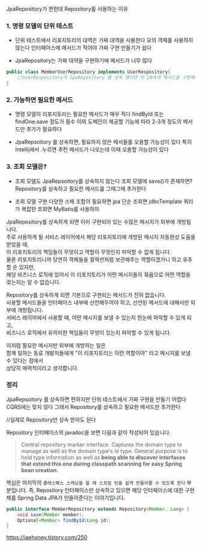 

JpaRepository가 편한데 Repository를 사용하는 이유

### 1. 명령 모델의 단위 테스트

- 단위 테스트에서 리포지토리의 대역은 가짜 대역을 사용한다
모의 객체를 사용하지 않는다
인터페이스에 메서드가 적어야 가짜 구현 만들기가 쉽다

- JpaRepository는 가짜 대약을 구현하기에 메서드가 너무 많다

```java
public class MemberUserRepository implements UserRespository{
	//UserRespository가 JpaRepository 를 상속 했다면 약 20여개 메서드를 구현해야 한다
}
```

### 2. 가능하면 필요한 메서드

- 명령 모델의 리포지토리는 필요한 메서드가 매우 적다
findById 또는 findOne.save 정도가 필수
이외 도메인이 제공할 기능에 따라 2-3개 정도의 메서드만 추가가 필요하다

- JpaRepsoitory 를 상속하면, 필요하지 않은 메서들를 오용할 가능성이 있다
특히 intellij에서 .누르면 추천 메서드가 나오는데 이때 오용할 가능성이 있다


### 3. 조회 모델은?

- 조회 모델도 JpaRepsoitory를 상속하지 않는다
조회 모델에 save()가 존재하면?
Repository를 상속하고 필요한 메서드를 그때그때 추가한다

- 조회 모델 구현
다양한 스페 조합이 필요하면 jpa
단순 조회면 jdbcTemplate
쿼리가 복잡한 조회면 MyBatis를 사용하자







JpaRepository를 상속하게 되면 이미 구현되어 있는 수많은 메시지가 외부에 개방됩니다.  
주로 사용하게 될 서비스 레이어에서 해당 리포지토리에 개방된 메시지 자동완성 도움을 받았을 때,  
이 리포지토리의 책임들이 무엇이고 역할이 무엇인지 파악할 수 없게 됩니다.  
물론 리포지토리니까 당연히 객체들을 컬렉션처럼 보관해주는 역할이겠거니 하고 유추할 순 있지만,  
해당 비즈니스 로직에 있어서 이 리포지토리가 어떤 메시지들의 묶음으로 어떤 역할을 갖는지는 알 수 없습니다.

Repository를 상속하게 되면 기본으로 구현되는 메서드가 전혀 없습니다.  
사용할 메서드들을 인터페이스 내부에 선언해두어야 하고, 선언된 메서드에 대해서만 외부에 개방됩니다.  
서비스 레이어에서 사용할 때, 어떤 메시지를 보낼 수 있는지 한눈에 파악할 수 있게 되고,  
비즈니스 로직에서 유의미한 책임들이 무엇이 있는지 파악할 수 있게 됩니다.

이처럼 필요한 메시지만 외부에 개방하는 일은  
함께 일하는 동료 개발자들에게 "이 리포지토리는 이런 역할이야" 라고 메시지를 보낼 수 있다는 점에서  
상당히 매력적이라고 생각합니다.




### 정리

JpaRepsoitory 를 상속하면 편하지만 단위 테스트에서 가짜 구현을 만들기 어렵다
CQRS에는 맞지 않다
그래서 Repository를 상속하고 필요한 메서드만 추가한다

//실제로 Repository만 상속 받아도 된다

Repository 인터페이스의 javadoc을 보면 다음과 같이 작성되어 있습니다.

> Central repository marker interface. Captures the domain type to manage as well as the domain type's id type. General purpose is to hold type information as well as **being able to discover interfaces that extend this one during classpath scanning for easy Spring bean creation.**

핵심은 마지막의 `클래스패스 스캐닝을 할 때 스프링 빈을 쉽게 만들어줄 수 있도록 한다` 부분입니다. 즉, Repository 인터페이스만 상속하고 있으면 해당 인터페이스에 대한 구현체를 Spring Data JPA가 만들어준다는 이야기입니다.

```java
public interface MemberRepository extends Repository<Member, Long> { 
	void save(Member member); 
	Optional<Member> findById(Long id); 
}
```


https://jaehoney.tistory.com/250